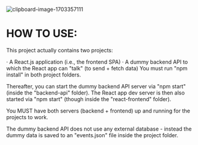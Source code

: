 ![clipboard-image-1703357111](https://github.com/DaNNy0o0/events-app-ReactQuery-ReactRouter/assets/93887853/aaeab110-519b-4217-a647-8ae1588a782e)


# HOW TO USE:
This project actually contains two projects:

· A React.js application (i.e., the frontend SPA)
· A dummy backend API to which the React app can "talk" (to send + fetch data)
You must run "npm install" in both project folders.

Thereafter, you can start the dummy backend API server via "npm start" (inside the "backend-api" folder). The React app dev server is then also started via "npm start" (though inside the "react-frontend" folder).

You MUST have both servers (backend + frontend) up and running for the projects to work.

The dummy backend API does not use any external database - instead the dummy data is saved to an "events.json" file inside the project folder.
